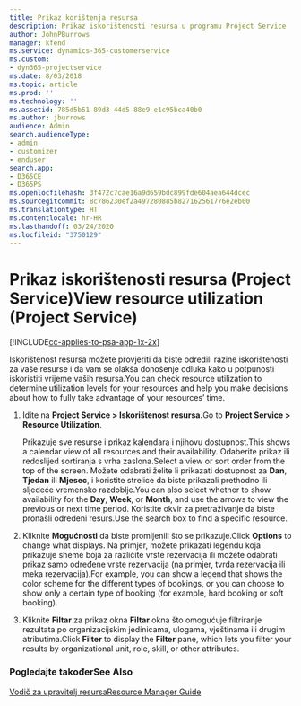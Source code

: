 ```yaml
---
title: Prikaz korištenja resursa
description: Prikaz iskorištenosti resursa u programu Project Service
author: JohnPBurrows
manager: kfend
ms.service: dynamics-365-customerservice
ms.custom:
- dyn365-projectservice
ms.date: 8/03/2018
ms.topic: article
ms.prod: ''
ms.technology: ''
ms.assetid: 785d5b51-89d3-44d5-88e9-e1c95bca40b0
ms.author: jburrows
audience: Admin
search.audienceType:
- admin
- customizer
- enduser
search.app:
- D365CE
- D365PS
ms.openlocfilehash: 3f472c7cae16a9d659bdc899fde604aea644dcec
ms.sourcegitcommit: 8c786230ef2a497280885b827162561776e2eb00
ms.translationtype: HT
ms.contentlocale: hr-HR
ms.lasthandoff: 03/24/2020
ms.locfileid: "3750129"
---
```

# <a name="view-resource-utilization-project-service"></a><span data-ttu-id="267eb-103">Prikaz iskorištenosti resursa (Project Service)</span><span class="sxs-lookup"><span data-stu-id="267eb-103">View resource utilization (Project Service)</span></span>

[!INCLUDE[cc-applies-to-psa-app-1x-2x](../includes/cc-applies-to-psa-app-1x-2x.md)]

<span data-ttu-id="267eb-104">Iskorištenost resursa možete provjeriti da biste odredili razine iskorištenosti za vaše resurse i da vam se olakša donošenje odluka kako u potpunosti iskoristiti vrijeme vaših resursa.</span><span class="sxs-lookup"><span data-stu-id="267eb-104">You can check resource utilization to determine utilization levels for your resources and help you make decisions about how to fully take advantage of your resources’ time.</span></span>  
  
1. <span data-ttu-id="267eb-105">Idite na **Project Service > Iskorištenost resursa.**</span><span class="sxs-lookup"><span data-stu-id="267eb-105">Go to **Project Service > Resource Utilization**.</span></span> 

     <span data-ttu-id="267eb-106">Prikazuje sve resurse i prikaz kalendara i njihovu dostupnost.</span><span class="sxs-lookup"><span data-stu-id="267eb-106">This shows a calendar view of all resources and their availability.</span></span> <span data-ttu-id="267eb-107">Odaberite prikaz ili redoslijed sortiranja s vrha zaslona.</span><span class="sxs-lookup"><span data-stu-id="267eb-107">Select a view or sort order from the top of the screen.</span></span> <span data-ttu-id="267eb-108">Možete odabrati želite li prikazati dostupnost za **Dan**, **Tjedan** ili **Mjesec**, i koristite strelice da biste prikazali prethodno ili sljedeće vremensko razdoblje.</span><span class="sxs-lookup"><span data-stu-id="267eb-108">You can also select whether to show availability for the **Day**, **Week**, or **Month**, and use the arrows to view the previous or next time period.</span></span> <span data-ttu-id="267eb-109">Koristite okvir za pretraživanje da biste pronašli određeni resurs.</span><span class="sxs-lookup"><span data-stu-id="267eb-109">Use the search box to find a specific resource.</span></span>      
  
2. <span data-ttu-id="267eb-110">Kliknite **Mogućnosti** da biste promijenili što se prikazuje.</span><span class="sxs-lookup"><span data-stu-id="267eb-110">Click **Options** to change what displays.</span></span> <span data-ttu-id="267eb-111">Na primjer, možete prikazati legendu koja prikazuje sheme boja za različite vrste rezervacija ili možete odabrati prikaz samo određene vrste rezervacija (na primjer, tvrda rezervacija ili meka rezervacija).</span><span class="sxs-lookup"><span data-stu-id="267eb-111">For example, you can show a legend that shows the color scheme for the different types of bookings, or you can choose to show only a certain type of booking (for example, hard booking or soft booking).</span></span>  

3. <span data-ttu-id="267eb-112">Kliknite **Filtar** za prikaz okna **Filtar** okna što omogućuje filtriranje rezultata po organizacijskim jedinicama, ulogama, vještinama ili drugim atributima.</span><span class="sxs-lookup"><span data-stu-id="267eb-112">Click **Filter** to display the **Filter** pane, which lets you filter your results by organizational unit, role, skill, or other attributes.</span></span>  
  
### <a name="see-also"></a><span data-ttu-id="267eb-113">Pogledajte također</span><span class="sxs-lookup"><span data-stu-id="267eb-113">See Also</span></span>  
 [<span data-ttu-id="267eb-114">Vodič za upravitelj resursa</span><span class="sxs-lookup"><span data-stu-id="267eb-114">Resource Manager Guide</span></span>](../project-service/resource-manager-guide.md)
